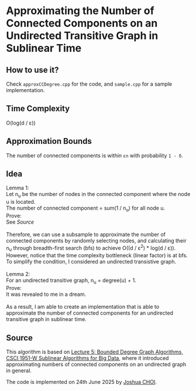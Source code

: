 # Approximating the Number of Connected Components on an Undirected Transitive Graph in Sublinear Time

## How to use it?
Check `approxCCDegree.cpp` for the code, and `sample.cpp` for a sample implementation.

## Time Complexity
O(log(d / ε))

## Approximation Bounds
The number of connected components is within `εn` with probability `1 - δ`.

## Idea
Lemma 1:<br>
Let n<sub>u</sub> be the number of nodes in the connected component where the node u is located.<br>
The number of connected component = sum(1 / n<sub>u</sub>) for all node u.<br>
Prove:<br>
See *Source*<br><br>
Therefore, we can use a subsample to approximate the number of connected components by randomly selecting nodes, and calculating their n<sub>u</sub> through breadth-first search (bfs) to achieve O((d / ε<sup>2</sup>) * log(d / ε)).<br>
However, notice that the time complexity bottleneck (linear factor) is at bfs.<br>
To simplify the condition, I considered an undirected transistive graph.<br><br>
Lemma 2:<br>
For an undirected transitive graph, n<sub>u</sub> = degree(u) + 1.<br>
Prove:<br>
It was revealed to me in a dream.<br><br>
As a result, I am able to create an implementation that is able to approximate the number of connected components for an undirected transitive graph in sublinear time.

## Source
This algorithm is based on [Lecture 5: Bounded Degree Graph Algorithms, CSCI 1951-W Sublinear Algorithms for Big Data](https://cs.brown.edu/courses/csci1951-w/lec/lec%205%20notes.pdf), where it introduced approximating numbers of connected components on an undirected graph in general.

The code is implemented on 24th June 2025 by [Joshua CHOI](https://joshuasyss.github.io/).
